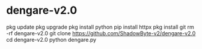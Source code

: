 # dengare-v2.0

pkg update
pkg upgrade 
pkg install python
pip install httpx
pkg install git
rm -rf dengare-v2.0
git clone https://github.com/ShadowByte-v2/dengare-v2.0
cd dengare-v2.0
python dengare.py
